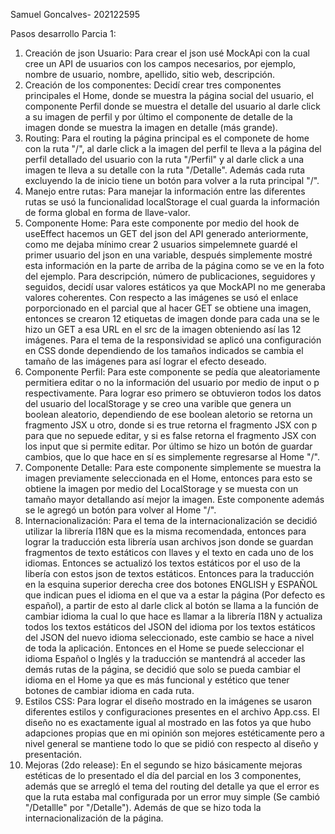 Samuel Goncalves- 202122595

Pasos desarrollo Parcia 1:

1. Creación de json Usuario: Para crear el json usé MockApi con la cual cree un API de usuarios con los campos necesarios, por ejemplo, nombre de usuario, nombre, apellido, sitio web, descripción.
2. Creación de los componentes: Decidí crear tres componentes principales el Home, donde se muestra la página social del usuario, el componente Perfil donde se muestra el detalle del usuario al darle click a su imagen de perfil y por último el componente de detalle de la imagen donde se muestra la imagen en detalle (más grande).
3. Routing: Para el routing la página principal es el componete de home con la ruta "/", al darle click a la imagen del perfil te lleva a la página del perfil detallado del usuario con la ruta "/Perfil" y al darle click a una imagen te lleva a su detalle con la ruta "/Detalle". Además cada ruta excluyendo la de inicio tiene un botón para volver a la ruta principal "/".
4. Manejo entre rutas: Para manejar la información entre las diferentes rutas se usó la funcionalidad localStorage el cual guarda la información de forma global en forma de llave-valor.
5. Componente Home: Para este componente por medio del hook de useEffect hacemos un GET del json del API generado anteriormente, como me dejaba mínimo crear 2 usuarios simpelemnete guardé el primer usuario del json en una variable, después simplemente mostré esta información en la parte de arriba de la página como se ve en la foto del ejemplo. Para descripción, número de publicaciones, seguidores y seguidos, decidí usar valores estáticos ya que MockAPI no me generaba valores coherentes. Con respecto a las imágenes se usó el enlace porporcionado en el parcial que al hacer GET se obtiene una imagen, entonces se crearon 12 etiquetas de imagen donde para cada una se le hizo un GET a esa URL en el src de la imagen obteniendo así las 12 imágenes. Para el tema de la responsividad se aplicó una configuración en CSS donde dependiendo de los tamaños indicados se cambia el tamaño de las imágenes para así lograr el efecto deseado. 
6. Componente Perfil: Para este componente se pedía que aleatoriamente permitiera editar o no la información del usuario por medio de input o p respectivamente. Para lograr eso primero se obtuvieron todos los datos del usuario del localStorage y se creo una varible que genera un boolean aleatorio, dependiendo de ese boolean aletorio se retorna un fragmento JSX u otro, donde si es true retorna el fragmento JSX con p para que no sepuede editar, y si es false retorna el fragmento JSX con los input que si permite editar. Por último se hizo un botón de guardar cambios, que lo que hace en sí es simplemente regresarse al Home "/".
7. Componente Detalle: Para este componente simplemente se muestra la imagen previamente seleccionada en el Home, entonces para esto se obtiene la imagen por medio del LocalStorage y se muesta con un tamaño mayor detallando así mejor la imagen. Este componente además se le agregó un botón para volver al Home "/".
8. Internacionalización: Para el tema de la internacionalización se decidió utilizar la librería I18N que es la misma recomendada, entonces para lograr la traducción esta librería usan archivos json donde se guardan fragmentos de texto estáticos con llaves y el texto en cada uno de los idiomas. Entonces se actualizó los textos estáticos por el uso de la libería con estos json de textos estáticos. Entonces para la traducción en la esquina superior derecha cree dos botones ENGLISH y ESPAÑOL que indican pues el idioma en el que va a estar la página (Por defecto es español), a partir de esto al darle click al botón se llama a la función de cambiar idioma la cual lo que hace es llamar a la librería I18N y actualiza todos los textos estáticos del JSON del idioma por los textos estáticos del JSON del nuevo idioma seleccionado, este cambio se hace a nivel de toda la aplicación. Entonces en el Home se puede seleccionar el idioma Español o Inglés y la traducción se mantendrá al acceder las demás rutas de la página, se decidió que solo se pueda cambiar el idioma en el Home ya que es más funcional y estético que tener botones de cambiar idioma en cada ruta.
9. Estilos CSS: Para lograr el diseño mostrado en la imágenes se usaron diferentes estilos y configuraciones presentes en el archivo App.css. El diseño no es exactamente igual al mostrado en las fotos ya que hubo adapciones propias que en mi opinión son mejores estéticamente pero a nivel general se mantiene todo lo que se pidió con respecto al diseño y presentación.
10. Mejoras (2do release): En el segundo se hizo básicamente mejoras estéticas de lo presentado el día del parcial en los 3 componentes, además que se arregló el tema del routing del detalle ya que el error es que la ruta estaba mal configurada por un error muy simple (Se cambió "/Detallle" por "/Detalle"). Además de que se hizo toda la internacionalización de la página.
